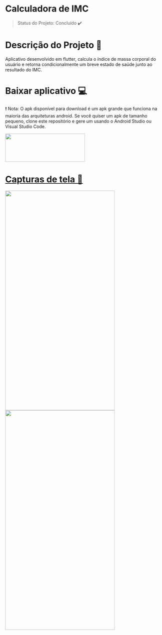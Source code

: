 # Calculadora de IMC
> Status do Projeto: Concluído :heavy_check_mark:
# Descrição do Projeto  :pencil:
Aplicativo desenvolvido em flutter,  calcula o índice de massa corporal do usuário e retorna condicionalmente um breve estado de saúde junto ao resultado do IMC.
# Baixar aplicativo 💻
 :exclamation: Nota: O apk disponível para download é um apk grande que funciona na maioria das arquiteturas android. Se você  quiser um apk de tamanho pequeno, clone este repositório e gere um usando o Android Studio ou Visual Studio Code.

<a href="https://github.com/monteiroricardo/CALC_IMC/blob/master/arquivos/app.apk">
<img src="https://github.com/monteiroricardo/CALC_IMC/blob/master/arquivos/apk_btn.png" width="255" height="90" />
</ a>

# Capturas de tela :mag_right: 



<div>
<a>
    <img src="https://github.com/monteiroricardo/CALC_IMC/blob/master/arquivos/cap01.png"  width="350"
               height="700"
	display: inline-block;
/>
</a>
<a>
    <img src="https://github.com/monteiroricardo/CALC_IMC/blob/master/arquivos/cap02.png"  width="350"
               height="700"
	display: inline-block;
/>
</a>
